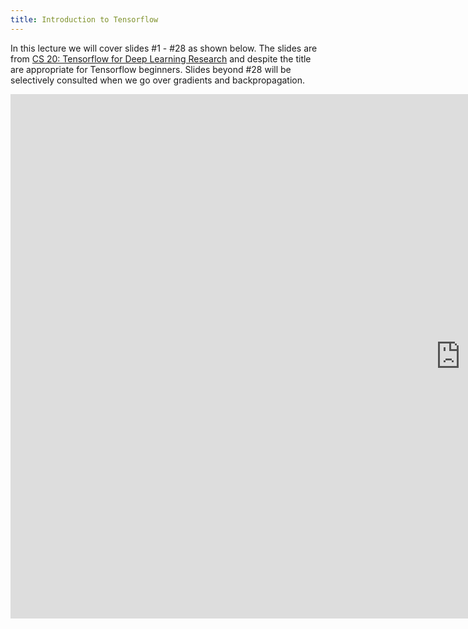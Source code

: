 ```yaml
---
title: Introduction to Tensorflow
---
```

In this lecture we will cover slides #1 - #28 as shown below.  The slides are from [CS 20: Tensorflow for Deep Learning Research](http://web.stanford.edu/class/cs20si/) and despite the title are appropriate for Tensorflow beginners. Slides beyond #28 will be selectively consulted when we go over gradients and backpropagation. 

<iframe src="https://docs.google.com/presentation/d/e/2PACX-1vQDtOFgGR8sdpCc8sdCugIWDXjiuka6NescK8gvopPESckFDm5pvVvsiRXILnaJOEdPz3DOnfe6d51H/embed?start=false&loop=false&delayms=60000" frameborder="0" width="1440" height="839" allowfullscreen="true" mozallowfullscreen="true" webkitallowfullscreen="true">
</iframe>